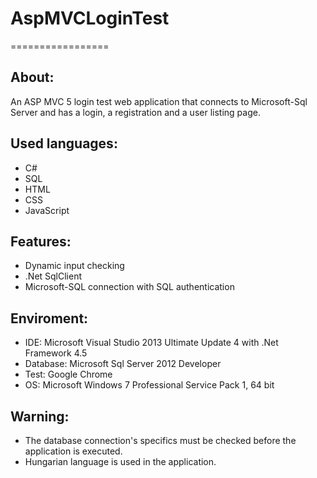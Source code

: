 # AspMVCLoginTest
=================


About:
------
An ASP MVC 5 login test web application that connects to Microsoft-Sql Server and has a login, a registration and a user listing page.


Used languages:
---------------
- C#
- SQL
- HTML
- CSS
- JavaScript


Features:
---------
- Dynamic input checking
- .Net SqlClient
- Microsoft-SQL connection with SQL authentication


Enviroment:
-----------
- IDE: Microsoft Visual Studio 2013 Ultimate Update 4 with .Net Framework 4.5
- Database: Microsoft Sql Server 2012 Developer
- Test: Google Chrome
- OS: Microsoft Windows 7 Professional Service Pack 1, 64 bit


Warning:
--------
- The database connection's specifics must be checked before the application is executed.
- Hungarian language is used in the application.
